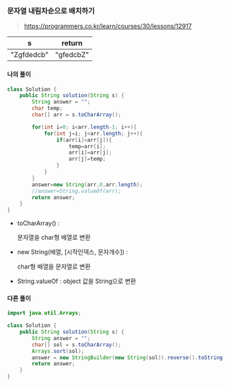 ### 문자열 내림차순으로 배치하기



> https://programmers.co.kr/learn/courses/30/lessons/12917



| s          | return    |
| ---------- | --------- |
| "Zgfdedcb" | "gfedcbZ" |



#### 나의 풀이

```java
class Solution {
    public String solution(String s) {
        String answer = "";
        char temp;
		char[] arr = s.toCharArray();

		for(int i=0; i<arr.length-1; i++){
            for(int j=i; j<arr.length; j++){
                if(arr[i]<arr[j]){
                    temp=arr[i];
                    arr[i]=arr[j];
                    arr[j]=temp;
                }
            }
        }
        answer=new String(arr,0,arr.length);
        //answer=String.valueOf(arr);
        return answer;
    }
}
```

* toCharArray() :

  문자열을 char형 배열로 변환

* new String(배열, [시작인덱스, 문자개수]) : 

  char형 배열을 문자열로 변환

* String.valueOf :
  object 값을 String으로 변환

  

#### 다른 풀이

```java
import java.util.Arrays;

class Solution {
    public String solution(String s) {
        String answer = "";
        char[] sol = s.toCharArray();
        Arrays.sort(sol);
        answer = new StringBuilder(new String(sol)).reverse().toString();
        return answer;
    }
}
```

